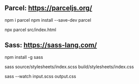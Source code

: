 ## Parcel: https://parceljs.org/

npm i parcel
npm install --save-dev parcel

npx parcel src/index.html

## Sass: https://sass-lang.com/
npm install -g sass

sass source/stylesheets/index.scss build/stylesheets/index.css

sass --watch input.scss output.css



